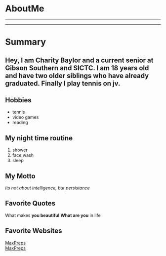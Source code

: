 # AboutMe
---
---
# Summary
## Hey, I am Charity Baylor and a current senior at Gibson Southern and SICTC. I am 18 years old and have two older siblings who have already graduated. Finally I play tennis on jv. 

Hobbies
-
- tennis
- video games
- reading 

My night time routine 
-
1. shower
2. face wash
3. sleep

## My Motto

*Its not about intelligence, but persistance*

## Favorite Quotes

What makes **you beautiful**
<b>What are you</b> in life 

## Favorite Websites
[MaxPreps](https://www.maxpreps.com)
<br>[MaxPreps](https://www.maxpreps.com/ladytennis "Lady Titan Tennis")
